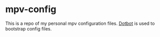 # mpv-config
This is a repo of my personal mpv configuration files. [Dotbot](https://github.com/anishathalye/dotbot) is used to bootstrap config files.
